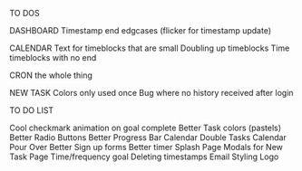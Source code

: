 TO DOS

DASHBOARD
Timestamp end edgcases
(flicker for timestamp update)

CALENDAR
Text for timeblocks that are small
Doubling up timeblocks
Time timeblocks with no end

CRON
the whole thing

NEW TASK
Colors only used once
Bug where no history received after login



TO DO LIST

Cool checkmark animation on goal complete
Better Task colors (pastels)
Better Radio Buttons
Better Progress Bar
Calendar Double Tasks
Calendar Pour Over
Better Sign up forms
Better timer
Splash Page
Modals for New Task Page
Time/frequency goal
Deleting timestamps
Email Styling
Logo

